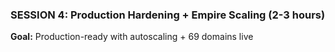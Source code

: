### SESSION 4: Production Hardening + Empire Scaling (2-3 hours)

**Goal:** Production-ready with autoscaling + 69 domains live
